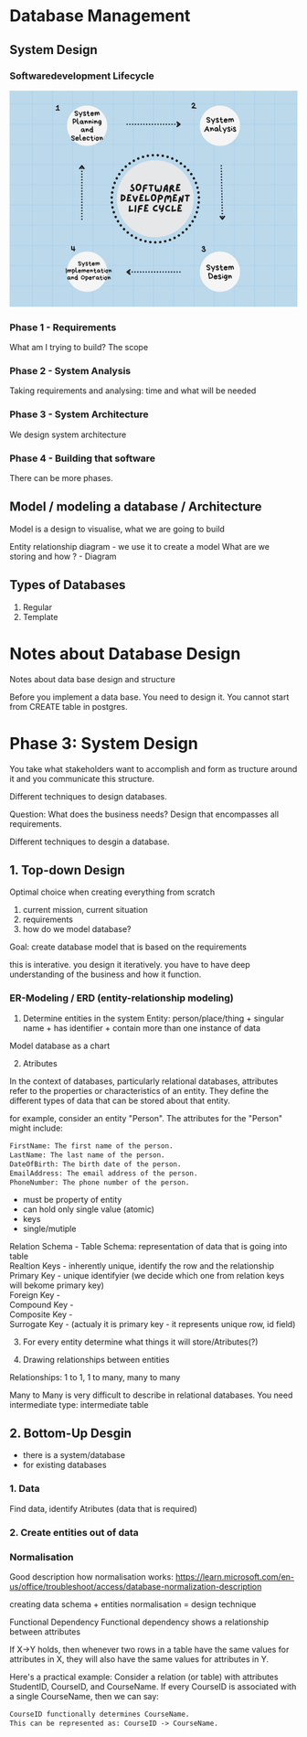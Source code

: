 # Database Management

## System Design

### Softwaredevelopment Lifecycle
![alt text](https://github.com/aleksandraklofat/database_design_notes/blob/main/software%20development%20life%20cycle.png)

### Phase 1 - Requirements
What am I trying to build?
The scope

### Phase 2 - System Analysis

Taking requirements and analysing: time and what will be needed

### Phase 3 - System Architecture

We design system architecture

### Phase 4 - Building that software

There can be more phases.


## Model / modeling a database / Architecture

Model is a design to visualise, what we are going to build

Entity relationship diagram - we use it to create a model
What are we storing and how ? - Diagram


## Types of Databases
1. Regular 
2. Template


# Notes about Database Design
Notes about data base design and structure 

Before you implement a data base. You need to design it. 
You cannot start from CREATE table in postgres. 

# Phase 3: System Design

You take what stakeholders want to accomplish and form as tructure around it and you communicate this structure.

Different techniques to design databases. 

Question: What does the business needs?
Design that encompasses all requirements. 

Different techniques to desgin a database.

## 1. Top-down Design
Optimal choice when creating everything from scratch

1. current mission, current situation
2. requirements
3. how do we model database? 

Goal: create database model that is based on the requirements

this is interative. you design it iteratively. 
you have to have deep understanding of the business and how it function. 

### ER-Modeling / ERD (entity-relationship modeling)

1. Determine entities in the system
Entity: 
person/place/thing + singular name + has identifier + contain more than one instance of data

Model database as a chart


2. Atributes 

In the context of databases, particularly relational databases, attributes refer to the properties or characteristics of an entity. They define the different types of data that can be stored about that entity.

for example, consider an entity "Person". The attributes for the "Person" might include:

    FirstName: The first name of the person.
    LastName: The last name of the person.
    DateOfBirth: The birth date of the person.
    EmailAddress: The email address of the person.
    PhoneNumber: The phone number of the person.

- must be property of entity
- can hold only single value (atomic)
- keys
- single/mutiple

Relation Schema - Table Schema: representation of data that is going into table </br>
Realtion Keys - inherently unique, identify the row and the relationship </br>
Primary Key - unique identifyier (we decide which one from relation keys will bekome primary key) </br>
Foreign Key - </br>
Compound Key - </br>
Composite Key - </br>
Surrogate Key - (actualy it is primary key - it represents unique row, id field) </br>

3. For every entity determine what things it will store/Atributes(?)

4. Drawing relationships between entities

Relationships: 1 to 1, 1 to many, many to many

Many to Many is very difficult to describe in relational databases. 
You need intermediate type: intermediate table

## 2. Bottom-Up Desgin

- there is a system/database
- for existing databases

### 1. Data
Find data, identify Atributes (data that is required)

### 2. Create entities out of data

### Normalisation

Good description how normalisation works:
https://learn.microsoft.com/en-us/office/troubleshoot/access/database-normalization-description

creating data schema + entities
normalisation = design technique 

Functional Dependency
Functional dependency shows a relationship between attributes

If X→Y holds, then whenever two rows in a table have the same values for attributes in X, they will also have the same values for attributes in Y.


Here's a practical example:
Consider a relation (or table) with attributes StudentID, CourseID, and CourseName. If every CourseID is associated with a single CourseName, then we can say:

    CourseID functionally determines CourseName.
    This can be represented as: CourseID -> CourseName.